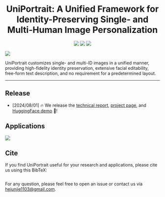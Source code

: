 <div align="center">
<h1>UniPortrait: A Unified Framework for Identity-Preserving Single- and Multi-Human Image Personalization</h1>

<a href='https://aigcdesigngroup.github.io/UniPortrait-Page/'><img src='https://img.shields.io/badge/Project-Page-green'></a>
<a href='https://arxiv.org/abs/xxxx.xxxxx'><img src='https://img.shields.io/badge/Paper-Arxiv-red'></a>
<a href='https://huggingface.co/spaces/xxxxxx'><img src='https://img.shields.io/badge/%F0%9F%A4%97%20Hugging%20Face-Spaces-blue'></a>

</div>

<img src='assets/highlight.png'>



UniPortrait customizes single- and multi-ID images in a unified manner, providing high-fidelity identity preservation, extensive facial editability, free-form text description, and no requirement for a predetermined layout.

---

## Release

- [2024/08/01] 🔥 We release the [technical report](https://arxiv.org/abs/xxxx.xxxxx), [project page](https://aigcdesigngroup.github.io/UniPortrait-Page/), and [HuggingFace demo](https://huggingface.co/spaces/xxxxxxx) 🤗!


## Applications
<img src='assets/application.png'>



## Cite
If you find UniPortrait useful for your research and applications, please cite us using this BibTeX:

```bibtex

```

For any question, please feel free to open an issue or contact us via hejunjie1103@gmail.com.
